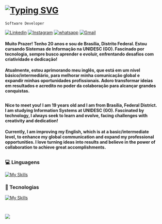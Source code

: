 # [![Typing SVG](https://readme-typing-svg.herokuapp.com?font=Fira+Code&pause=1000&color=F7F7F7&width=435&lines=%F0%9F%A7%91%F0%9F%8F%BB%E2%80%8D%F0%9F%92%BB+Victor+Hugo+Saavedra+Mota)](https://git.io/typing-svg)

`Software Developer`

[![Linkedin](https://img.shields.io/badge/LinkedIn-0077B5?style=for-the-badge&logo=linkedin&logoColor=white)](https://www.linkedin.com/in/victorhugosaavedramota)
[![Instagram](https://img.shields.io/badge/Instagram-E4405F?style=for-the-badge&logo=instagram&logoColor=white)](https://www.instagram.com/victorhugomt__/)
[![whatsapp](https://img.shields.io/badge/WhatsApp-25D366?style=for-the-badge&logo=whatsapp&logoColor=white)](https://wa.me/5561996755169)
[![Gmail](https://img.shields.io/badge/-victorhugo.smota@gmail.com-D14836?style=for-the-badge&logo=gmail&logoColor=white&link=mailto:victorhugo.smota@gmail.com)](mailto:victorhugo.smota@gmail.com)

#### Muito Prazer! Tenho 20 anos e sou de Brasília, Distrito Federal. Estou cursando Sistemas de Informação na UNIDESC (GO). Fascinado por tecnologia, sempre busco aprender e evoluir, enfrentando desafios com criatividade e dedicação!

#### Atualmente, estou aprimorando meu inglês, que está em um nível básico/intermediário, para melhorar minha comunicação global e expandir minhas oportunidades profissionais. Adoro transformar ideias em resultados e acredito no poder da colaboração para alcançar grandes conquistas.

##

#### Nice to meet you! I am 19 years old and I am from Brasília, Federal District. I am studying Information Systems at UNIDESC (GO). Fascinated by technology, I always seek to learn and evolve, facing challenges with creativity and dedication!

#### Currently, I am improving my English, which is at a basic/intermediate level, to enhance my global communication and expand my professional opportunities. I love turning ideas into results and believe in the power of collaboration to achieve great accomplishments.

##


### 💻 Linguagens 
[![My Skills](https://skillicons.dev/icons?i=html,css,js,java,mysql)](https://skillicons.dev)

### 🤖 Tecnologias
[![My Skills](https://skillicons.dev/icons?i=vscode,idea,github,git,figma&theme=light)](https://skillicons.dev)

<br>

  <img
  src="https://github-readme-stats.vercel.app/api/top-langs/?username=VictorHugoSMota&layout=compact&theme=dark&custom_title=Linguagens%20Mais%20Usadas"
/>
